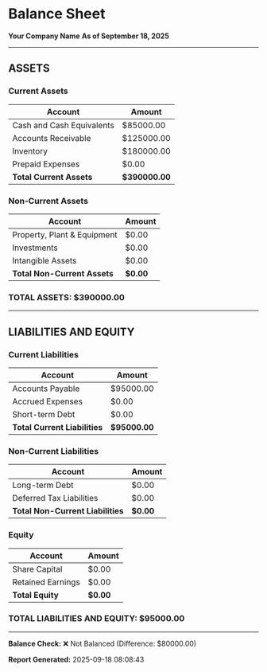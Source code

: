 # Balance Sheet
**Your Company Name**
**As of September 18, 2025**

---

## ASSETS

### Current Assets
| Account | Amount |
|---------|--------|
| Cash and Cash Equivalents | $85000.00 |
| Accounts Receivable | $125000.00 |
| Inventory | $180000.00 |
| Prepaid Expenses | $0.00 |
| **Total Current Assets** | **$390000.00** |

### Non-Current Assets
| Account | Amount |
|---------|--------|
| Property, Plant & Equipment | $0.00 |
| Investments | $0.00 |
| Intangible Assets | $0.00 |
| **Total Non-Current Assets** | **$0.00** |

### **TOTAL ASSETS: $390000.00**

---

## LIABILITIES AND EQUITY

### Current Liabilities
| Account | Amount |
|---------|--------|
| Accounts Payable | $95000.00 |
| Accrued Expenses | $0.00 |
| Short-term Debt | $0.00 |
| **Total Current Liabilities** | **$95000.00** |

### Non-Current Liabilities
| Account | Amount |
|---------|--------|
| Long-term Debt | $0.00 |
| Deferred Tax Liabilities | $0.00 |
| **Total Non-Current Liabilities** | **$0.00** |

### Equity
| Account | Amount |
|---------|--------|
| Share Capital | $0.00 |
| Retained Earnings | $0.00 |
| **Total Equity** | **$0.00** |

### **TOTAL LIABILITIES AND EQUITY: $95000.00**

---

**Balance Check:** ❌ Not Balanced (Difference: $80000.00)

**Report Generated:** 2025-09-18 08:08:43